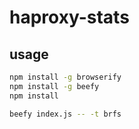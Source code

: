 # haproxy-stats

## usage

```bash
npm install -g browserify
npm install -g beefy
npm install

beefy index.js -- -t brfs
```
